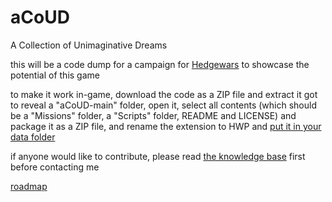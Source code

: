 # aCoUD
A Collection of Unimaginative Dreams

this will be a code dump for a campaign for [Hedgewars](https://www.hedgewars.org/) to showcase the potential of this game

to make it work in-game, download the code as a ZIP file and extract it got to reveal a "aCoUD-main" folder, open it, select all contents (which should be a "Missions" folder, a "Scripts" folder, README and LICENSE) and package it as a ZIP file, and rename the extension to HWP and [put it in your data folder](https://www.hedgewars.org/node/6761)

if anyone would like to contribute, please read [the knowledge base](https://www.hedgewars.org/kb/LuaAPI) first before contacting me

[roadmap](https://docs.google.com/spreadsheets/d/15tYcsRryqzY5E5rcbczyLtZuXW3SZyQzfwme-BqET2M/edit?usp=sharing)
